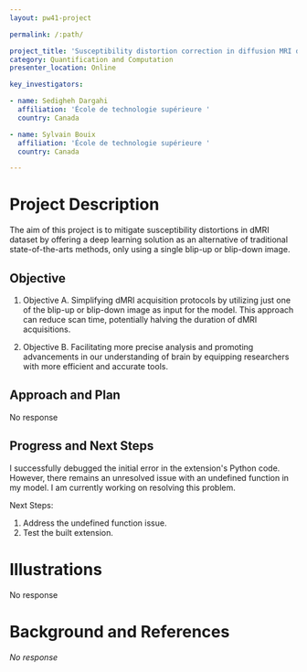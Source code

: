 ```yaml
---
layout: pw41-project

permalink: /:path/

project_title: 'Susceptibility distortion correction in diffusion MRI dataset '
category: Quantification and Computation
presenter_location: Online

key_investigators:

- name: Sedigheh Dargahi
  affiliation: 'École de technologie supérieure '
  country: Canada

- name: Sylvain Bouix
  affiliation: 'École de technologie supérieure '
  country: Canada

---
```


# Project Description

<!-- Add a short paragraph describing the project. -->


The aim of this project is to mitigate susceptibility distortions in dMRI dataset by offering a deep learning solution as an alternative of traditional state-of-the-arts methods, only using a single blip-up or blip-down image.



## Objective

<!-- Describe here WHAT you would like to achieve (what you will have as end result). -->


1. Objective A. Simplifying dMRI acquisition protocols by utilizing just one of the blip-up or blip-down image as input for the model. This approach can reduce scan time, potentially halving the duration of dMRI acquisitions. 

2. Objective B. Facilitating more precise analysis and promoting advancements in our understanding of brain by equipping researchers with more efficient and accurate tools. 




## Approach and Plan

<!-- Describe here HOW you would like to achieve the objectives stated above. -->


No response




## Progress and Next Steps

<!-- Update this section as you make progress, describing of what you have ACTUALLY DONE.
     If there are specific steps that you could not complete then you can describe them here, too. -->


I successfully debugged the initial error in the extension's Python code. However, there remains an unresolved issue with an undefined function in my model. I am currently working on resolving this problem. 

Next Steps:
 1. Address the undefined function issue.
 2. Test the built extension.




# Illustrations

<!-- Add pictures and links to videos that demonstrate what has been accomplished. -->


No response



# Background and References

<!-- If you developed any software, include link to the source code repository.
     If possible, also add links to sample data, and to any relevant publications. -->


_No response_

